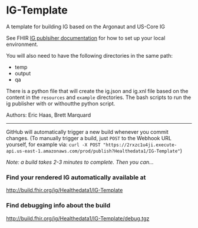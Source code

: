 # IG-Template
A template for building IG based on the Argonaut and US-Core IG

See FHIR [IG publsiher documentation](http://wiki.hl7.org/index.php?title=IG_Publisher_Documentation)  for how to set up your local environment.   

You will also need to have the following directories in the same path:

- temp
- output
- qa

There is a python file that will create the ig.json and ig.xnl file based on the content in the `resources` and `example` directories.  The bash scripts to run the ig publisher with or withoutthe python script.

Authors:  Eric Haas, Brett Marquard


-----

GitHub will automatically trigger a new build whenever you commit changes.
(To manually trigger a build, just `POST` to the Webhook URL yourself, for example via:
`curl -X POST "https://2rxzc1u4ji.execute-api.us-east-1.amazonaws.com/prod/publish?Healthedata1/IG-Template"`)

*Note: a build takes 2-3 minutes to complete. Then you can...*

### Find your rendered IG automatically available at

http://build.fhir.org/ig/Healthedata1/IG-Template

### Find debugging info about the build

http://build.fhir.org/ig/Healthedata1/IG-Template/debug.tgz
